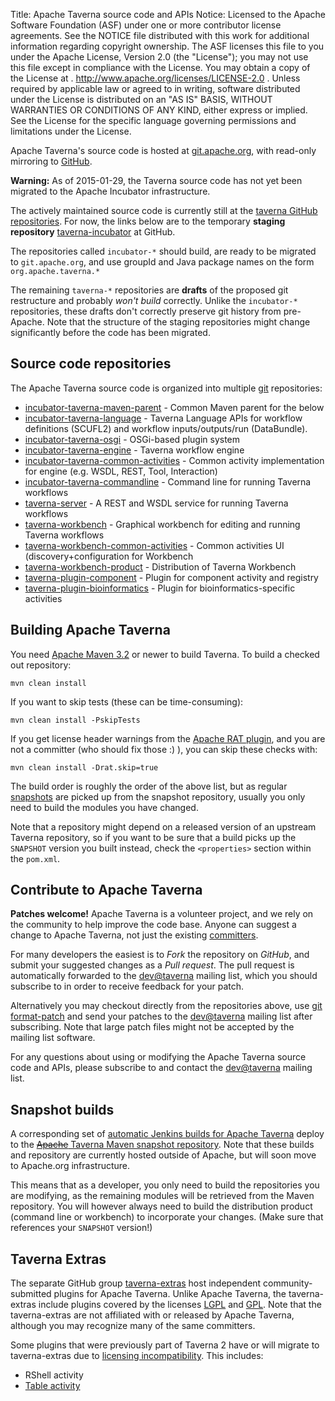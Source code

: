 Title:     Apache Taverna source code and APIs
Notice:    Licensed to the Apache Software Foundation (ASF) under one
           or more contributor license agreements.  See the NOTICE file
           distributed with this work for additional information
           regarding copyright ownership.  The ASF licenses this file
           to you under the Apache License, Version 2.0 (the
           "License"); you may not use this file except in compliance
           with the License.  You may obtain a copy of the License at
           .
             http://www.apache.org/licenses/LICENSE-2.0
           .
           Unless required by applicable law or agreed to in writing,
           software distributed under the License is distributed on an
           "AS IS" BASIS, WITHOUT WARRANTIES OR CONDITIONS OF ANY
           KIND, either express or implied.  See the License for the
           specific language governing permissions and limitations
           under the License.

Apache Taverna's source code is hosted at [git.apache.org](http://git.apache.org/), with read-only mirroring to 
[GitHub](https://github.com/apache/).

<div class="alert alert-warning" role="alert"><p><strong>Warning:</strong> 
As of 2015-01-29, the Taverna source code 
has not yet been migrated to the Apache Incubator infrastructure.</p>
<p>The actively maintained source code is currently still at the 
<a href="https://github.com/taverna/" class="alert-link">taverna GitHub repositories</a>. 
For now, the links below are to the temporary <strong>staging repository</strong>
<a href="https://github.com/taverna-incubator" class="alert-link">taverna-incubator</a> at GitHub. 
</p><p>
The repositories called <code>incubator-*</code> should build, 
are ready to be migrated to <code>git.apache.org</code>, and use
groupId and Java package names on the form <code>org.apache.taverna.*</code>
</p><p>
The remaining <code>taverna-*</code> repositories are <strong>drafts</strong> of
the proposed git restructure and probably <em>won't build</em> correctly. 
Unlike the <code>incubator-*</code> repositories, these drafts don't correctly
preserve git history from pre-Apache.
Note that the structure of the staging repositories might change significantly 
before the code has been migrated.

</div>


## Source code repositories

The Apache Taverna source code is organized into multiple [git](http://www.git-scm.com/) repositories:

  - [incubator-taverna-maven-parent](https://github.com/taverna-incubator/incubator-taverna-maven-parent) - Common Maven parent for the below
  - [incubator-taverna-language](https://github.com/taverna-incubator/incubator-taverna-language) - Taverna Language APIs for workflow definitions (SCUFL2)
and workflow inputs/outputs/run (DataBundle). 
  - [incubator-taverna-osgi](https://github.com/taverna-incubator/incubator-taverna-osgi) - OSGi-based plugin system
  - [incubator-taverna-engine](https://github.com/taverna-incubator/incubator-taverna-engine) - Taverna workflow engine
  - [incubator-taverna-common-activities](https://github.com/taverna-incubator/incubator-taverna-common-activities) - Common activity implementation for engine (e.g. WSDL, REST, Tool, Interaction)
  - [incubator-taverna-commandline](https://github.com/taverna-incubator/incubator-taverna-commandline) - Command line for running Taverna workflows
  - [taverna-server](https://github.com/taverna-incubator/taverna-server) - A REST and WSDL service for running Taverna workflows
  - [taverna-workbench](https://github.com/taverna-incubator/taverna-workbench) - Graphical workbench for editing and running Taverna workflows
  - [taverna-workbench-common-activities](https://github.com/taverna-incubator/taverna-workbench-common-activities) - Common activities UI (discovery+configuration for Workbench
  - [taverna-workbench-product](https://github.com/taverna-incubator/taverna-workbench-product) - Distribution of Taverna Workbench
  - [taverna-plugin-component](https://github.com/taverna-incubator/taverna-plugin-component) - Plugin for component activity and registry
  - [taverna-plugin-bioinformatics](https://github.com/taverna-incubator/taverna-plugin-bioinformatics) - Plugin for bioinformatics-specific activities

## Building Apache Taverna

You need [Apache Maven 3.2](https://maven.apache.org/download.html) or newer to build Taverna. 
To build a checked out repository:

    mvn clean install

If you want to skip tests (these can be time-consuming):

    mvn clean install -PskipTests

If you get license header warnings from the 
[Apache RAT plugin](https://creadur.apache.org/rat/apache-rat-plugin/), 
and you are not a committer (who should fix those :) ),
you can skip these checks with:

    mvn clean install -Drat.skip=true

The build order is roughly the order of the above list, but as regular 
[snapshots](#snapshot-builds) are picked up from the snapshot repository, 
usually you only need to build the modules you have changed. 

Note that a repository might depend on a released version of an upstream Taverna
repository, so if you want to be sure that a build picks up the `SNAPSHOT` version 
you built instead, check the `<properties>` section within the `pom.xml`.


## Contribute to Apache Taverna

**Patches welcome!** Apache Taverna is a volunteer project, and we rely on the community to help
improve the code base. Anyone can suggest a change to Apache Taverna, not just the existing [committers](/about/).

For many developers the easiest is to *Fork* the repository on *GitHub*, and submit your suggested 
changes as a *Pull request*. The pull request is automatically forwarded to the 
[dev@taverna](http://mail-archives.apache.org/mod_mbox/taverna-dev/) mailing list, which you 
should subscribe to in order to receive feedback for your patch.

Alternatively you may checkout directly from the repositories above,
use [git format-patch](https://www.kernel.org/pub/software/scm/git/docs/git-format-patch.html) 
and send your patches to the [dev@taverna](http://mail-archives.apache.org/mod_mbox/taverna-dev/)
mailing list after subscribing. Note that large patch files might not be accepted by
the mailing list software.

For any questions about using or modifying the Apache Taverna source code and APIs, 
please subscribe to and contact the [dev@taverna](http://mail-archives.apache.org/mod_mbox/taverna-dev/) mailing list.


## Snapshot builds

A corresponding set of [automatic Jenkins builds for Apache Taverna](http://build.mygrid.org.uk/ci/view/incubator-taverna/) deploy to the 
[<del>Apache</del> Taverna Maven snapshot repository](http://repository.mygrid.org.uk/artifactory/incubator-snapshot-local/). 
Note that these builds and repository are currently hosted outside of Apache, but will soon move to Apache.org infrastructure.

This means that as a developer, you only need to build the repositories you are modifying, as the remaining modules will be retrieved from the Maven repository. 
You will however always need to build the distribution product (command line or workbench) to incorporate your changes. (Make sure that references your <code>SNAPSHOT</code> version!)

## Taverna Extras

The separate GitHub group [taverna-extras](https://github.com/taverna-extras) host independent community-submitted plugins for Apache Taverna. 
Unlike Apache Taverna, the taverna-extras include plugins covered by the licenses [LGPL](https://www.gnu.org/licenses/;gpl.html) and [GPL](https://www.gnu.org/licenses/gpl.html).
Note that the taverna-extras are not affiliated with or released by Apache Taverna, although you may recognize many of the same committers.

Some plugins that were previously part of Taverna 2 have or will migrate to taverna-extras due to [licensing incompatibility](http://dev.mygrid.org.uk/wiki/display/developer/Third-party+licenses). This includes:

* RShell activity
* [Table activity](https://github.com/taverna-extras/table-activity)
